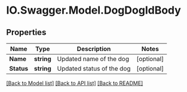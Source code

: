# IO.Swagger.Model.DogDogIdBody
## Properties

Name | Type | Description | Notes
------------ | ------------- | ------------- | -------------
**Name** | **string** | Updated name of the dog | [optional] 
**Status** | **string** | Updated status of the dog | [optional] 

[[Back to Model list]](../README.md#documentation-for-models) [[Back to API list]](../README.md#documentation-for-api-endpoints) [[Back to README]](../README.md)

